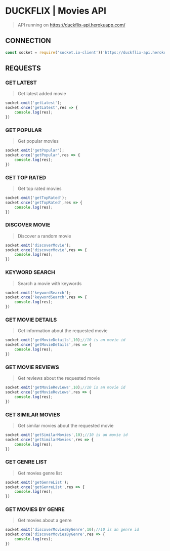# DUCKFLIX | Movies API

> API running on https://duckflix-api.herokuapp.com/

## CONNECTION
```js
const socket = require('socket.io-client')('https://duckflix-api.herokuapp.com/')
```

## REQUESTS

### GET LATEST
> Get latest added movie
```js
socket.emit('getLatest');
socket.once('getLatest',res => {
    console.log(res);
})
```

### GET POPULAR
> Get popular movies
```js
socket.emit('getPopular');
socket.once('getPopular',res => {
    console.log(res);
})
```

### GET TOP RATED
> Get top rated movies
```js
socket.emit('getTopRated');
socket.once('getTopRated',res => {
    console.log(res);
})
```

### DISCOVER MOVIE
> Discover a random movie
```js
socket.emit('discoverMovie');
socket.once('discoverMovie',res => {
    console.log(res);
})
```

### KEYWORD SEARCH
> Search a movie with keywords
```js
socket.emit('keywordSearch');
socket.once('keywordSearch',res => {
    console.log(res);
})
```

### GET MOVIE DETAILS
> Get information about the requested movie
```js
socket.emit('getMovieDetails',10);//10 is an movie id
socket.once('getMovieDetails',res => {
    console.log(res);
})
```

### GET MOVIE REVIEWS
> Get reviews about the requested movie
```js
socket.emit('getMovieReviews',10);//10 is an movie id
socket.once('getMovieReviews',res => {
    console.log(res);
})
```

### GET SIMILAR MOVIES
> Get similar movies about the requested movie
```js
socket.emit('getSimilarMovies',10);//10 is an movie id
socket.once('getSimilarMovies',res => {
    console.log(res);
})
```

### GET GENRE LIST
> Get movies genre list
```js
socket.emit('getGenreList');
socket.once('getGenreList',res => {
    console.log(res);
})
```

### GET MOVIES BY GENRE
> Get movies about a genre
```js
socket.emit('discoverMoviesByGenre',10);//10 is an genre id
socket.once('discoverMoviesByGenre',res => {
    console.log(res);
})
```
